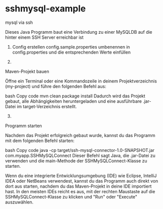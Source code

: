 
# sshmysql-example
mysql via ssh

Dieses Java Programm baut eine Verbindung zu einer MySQLDB auf die hinter einem SSH Server erreichbar ist


1) Config erstellen
config.sample.properties umbenennen in config.properties und die entsprechenden Werte einfüllen

2)
Maven-Projekt bauen

Öffne ein Terminal oder eine Kommandozeile in deinem Projektverzeichnis (my-project) und führe den folgenden Befehl aus:

bash
Copy code
mvn clean package install
Dadurch wird das Projekt gebaut, alle Abhängigkeiten heruntergeladen und eine ausführbare .jar-Datei im target-Verzeichnis erstellt.

3)
Programm starten

Nachdem das Projekt erfolgreich gebaut wurde, kannst du das Programm mit dem folgenden Befehl starten:

bash
Copy code
java -cp target/ssh-mysql-connector-1.0-SNAPSHOT.jar com.myapp.SSHMySQLConnect
Dieser Befehl sagt Java, die .jar-Datei zu verwenden und die main-Methode der SSHMySQLConnect-Klasse zu starten.

Wenn du eine integrierte Entwicklungsumgebung (IDE) wie Eclipse, IntelliJ IDEA oder NetBeans verwendest, kannst du das Programm auch direkt von dort aus starten, nachdem du das Maven-Projekt in deine IDE importiert hast. In den meisten IDEs reicht es aus, mit der rechten Maustaste auf die SSHMySQLConnect-Klasse zu klicken und "Run" oder "Execute" auszuwählen.

